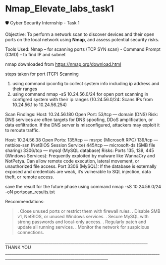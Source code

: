 # Nmap_Elevate_labs_task1
 🛡️ Cyber Security Internship - Task 1

Objective: To perform a network scan to discover devices and their open ports on the local network using **Nmap**, and assess potential security risks.

Tools Used:  Nmap – for scanning ports (TCP SYN scan) - Command Prompt (CMD) – to find IP and subnet

nmap downloaded from https://nmap.org/download.html

steps taken for port (TCP) Scanning
1. using command ipconfig to collect system info including ip address and their ranges
2. using command nmap -sS 10.24.56.0/24 for open port scanning in configred system with their ip ranges (10.24.56.0/24: Scans IPs from 10.24.56.1 to 10.24.56.254)

Scan Findings:
Host: 10.24.56.180
Open Port: 53/tcp — domain (DNS)
Risk:
DNS services are often targets for DNS spoofing, DDoS amplification, or data exfiltration.
If the DNS server is misconfigured, attackers may exploit it to reroute traffic.

Host: 10.24.56.38
Open Ports:
135/tcp — msrpc (Microsoft RPC)
139/tcp — netbios-ssn (NetBIOS Session Service)
445/tcp — microsoft-ds (SMB file sharing)
3306/tcp — mysql (MySQL database)
Risks:
Ports 135, 139, 445 (Windows Services): Frequently exploited by malware like WannaCry and NotPetya. Can allow remote code execution, lateral movement, or unauthorized file access.
Port 3306 (MySQL): If the database is externally exposed and credentials are weak, it’s vulnerable to SQL injection, data theft, or remote access.

save the result for the future phase using command nmap -sS 10.24.56.0/24 -oN portscan_results.txt

Recommendations:
>. Close unused ports or restrict them with firewall rules.
>. Disable SMB v1, NetBIOS, or unused Windows services.
>. Secure MySQL with strong passwords and local-only access.
>. Regularly patch and update all running services.
>. Monitor the network for suspicious connections.

________________________________________________________________________ THANK YOU __________________________________________________________________________________________________________________________________

